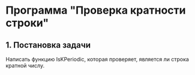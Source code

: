 # Программа "Проверка кратности строки"
## 1. Постановка задачи
Написать функцию IsKPeriodic, которая проверяет, является ли строка кратной числу.
